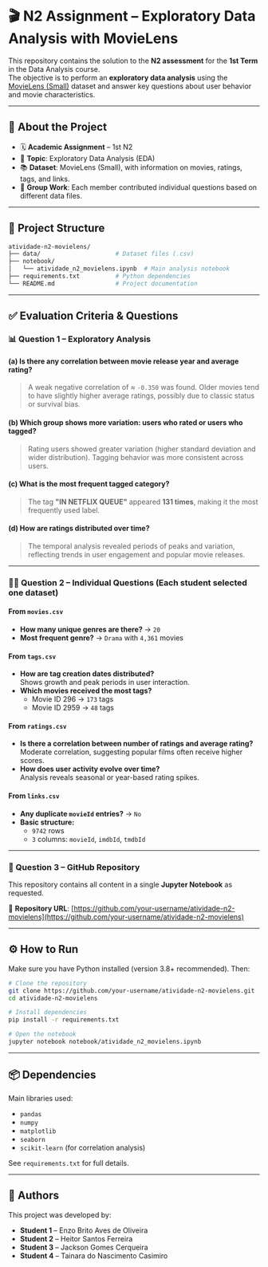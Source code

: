 # 🎬 N2 Assignment – Exploratory Data Analysis with MovieLens

This repository contains the solution to the **N2 assessment** for the **1st Term** in the Data Analysis course.  
The objective is to perform an **exploratory data analysis** using the [MovieLens (Small)](https://grouplens.org/datasets/movielens/) dataset and answer key questions about user behavior and movie characteristics.

---

## 📌 About the Project

- 🗓️ **Academic Assignment** – 1st N2  
- 🧠 **Topic**: Exploratory Data Analysis (EDA)  
- 📚 **Dataset**: MovieLens (Small), with information on movies, ratings, tags, and links.  
- 👥 **Group Work**: Each member contributed individual questions based on different data files.  

---

## 📁 Project Structure

```bash
atividade-n2-movielens/
├── data/                     # Dataset files (.csv)
├── notebook/
│   └── atividade_n2_movielens.ipynb  # Main analysis notebook
├── requirements.txt          # Python dependencies
└── README.md                 # Project documentation
```

---

## ✅ Evaluation Criteria & Questions

### 📊 Question 1 – Exploratory Analysis

#### (a) Is there any correlation between movie release year and average rating?
> A weak negative correlation of ≈ `-0.350` was found. Older movies tend to have slightly higher average ratings, possibly due to classic status or survival bias.

#### (b) Which group shows more variation: users who rated or users who tagged?
> Rating users showed greater variation (higher standard deviation and wider distribution). Tagging behavior was more consistent across users.

#### (c) What is the most frequent tagged category?
> The tag **"IN NETFLIX QUEUE"** appeared **131 times**, making it the most frequently used label.

#### (d) How are ratings distributed over time?
> The temporal analysis revealed periods of peaks and variation, reflecting trends in user engagement and popular movie releases.

---

### 🙋‍♂️ Question 2 – Individual Questions (Each student selected one dataset)

#### **From `movies.csv`**
- **How many unique genres are there?** → `20`  
- **Most frequent genre?** → `Drama` with `4,361` movies  

#### **From `tags.csv`**
- **How are tag creation dates distributed?**  
  Shows growth and peak periods in user interaction.
- **Which movies received the most tags?**  
  - Movie ID 296 → `173` tags  
  - Movie ID 2959 → `48` tags  

#### **From `ratings.csv`**
- **Is there a correlation between number of ratings and average rating?**  
  Moderate correlation, suggesting popular films often receive higher scores.
- **How does user activity evolve over time?**  
  Analysis reveals seasonal or year-based rating spikes.

#### **From `links.csv`**
- **Any duplicate `movieId` entries?** → `No`  
- **Basic structure:**  
  - `9742` rows  
  - `3` columns: `movieId`, `imdbId`, `tmdbId`

---

### 🔗 Question 3 – GitHub Repository

This repository contains all content in a single **Jupyter Notebook** as requested.

📎 **Repository URL**: [https://github.com/your-username/atividade-n2-movielens](https://github.com/your-username/atividade-n2-movielens)

---

## ⚙️ How to Run

Make sure you have Python installed (version 3.8+ recommended). Then:

```bash
# Clone the repository
git clone https://github.com/your-username/atividade-n2-movielens.git
cd atividade-n2-movielens

# Install dependencies
pip install -r requirements.txt

# Open the notebook
jupyter notebook notebook/atividade_n2_movielens.ipynb
```

---

## 📦 Dependencies

Main libraries used:

- `pandas`
- `numpy`
- `matplotlib`
- `seaborn`
- `scikit-learn` (for correlation analysis)

See `requirements.txt` for full details.

---

## 👥 Authors

This project was developed by:

- **Student 1** – Enzo Brito Aves de Oliveira
- **Student 2** – Heitor Santos Ferreira
- **Student 3** – Jackson Gomes Cerqueira
- **Student 4** – Tainara do Nascimento Casimiro
